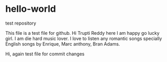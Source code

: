 # hello-world
test repository

This file is a test file for github.
Hi Trupti Reddy here
I am happy go lucky girl.
I am die hard music lover.
I love to listen any romantic songs specially English songs by Enrique, Marc anthony, Bran Adams. 


Hi, again test file for commit changes
